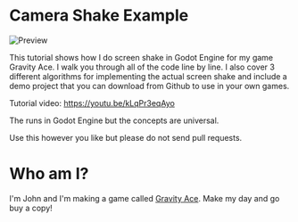 # Camera Shake Example

<img src="/jotson/camera_shake_tutorial/blob/main/preview.gif?raw=true" alt="Preview" style="max-width:100%;">

This tutorial shows how I do screen shake in Godot Engine for my game Gravity Ace. I walk you through all of the code line by line. I also cover 3 different algorithms for implementing the actual screen shake and include a demo project that you can download from Github to use in your own games.

Tutorial video: https://youtu.be/kLqPr3eqAyo

The runs in Godot Engine but the concepts are universal.

Use this however you like but please do not send pull requests.

# Who am I?

I'm John and I'm making a game called <a href="https://gravityace.com">Gravity Ace</a>. Make my day and go buy a copy!
